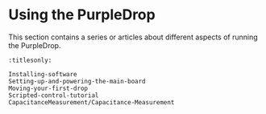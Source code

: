# Using the PurpleDrop

This section contains a series or articles about different aspects of running the PurpleDrop. 

```{toctree}
:titlesonly:

Installing-software
Setting-up-and-powering-the-main-board
Moving-your-first-drop
Scripted-control-tutorial
CapacitanceMeasurement/Capacitance-Measurement
```


